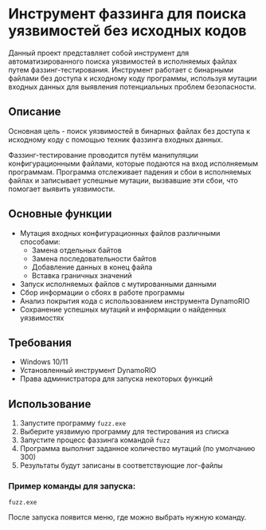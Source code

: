 # Инструмент фаззинга для поиска уязвимостей без исходных кодов

Данный проект представляет собой инструмент для автоматизированного поиска уязвимостей в исполняемых файлах путем фаззинг-тестирования. Инструмент работает с бинарными файлами без доступа к исходному коду программы, используя мутации входных данных для выявления потенциальных проблем безопасности.

## Описание

Основная цель - поиск уязвимостей в бинарных файлах без доступа к исходному коду с помощью техник фаззинга входных данных.

Фаззинг-тестирование проводится путём манипуляции конфигурационными файлами, которые подаются на вход исполняемым программам. Программа отслеживает падения и сбои в исполняемых файлах и записывает успешные мутации, вызвавшие эти сбои, что помогает выявить уязвимости.

## Основные функции

- Мутация входных конфигурационных файлов различными способами:
  - Замена отдельных байтов
  - Замена последовательности байтов
  - Добавление данных в конец файла
  - Вставка граничных значений
- Запуск исполняемых файлов с мутированными данными
- Сбор информации о сбоях в работе программы
- Анализ покрытия кода с использованием инструмента DynamoRIO
- Сохранение успешных мутаций и информации о найденных уязвимостях


## Требования

- Windows 10/11
- Установленный инструмент DynamoRIO
- Права администратора для запуска некоторых функций

## Использование

1. Запустите программу `fuzz.exe`
2. Выберите уязвимую программу для тестирования из списка
3. Запустите процесс фаззинга командой `fuzz`
4. Программа выполнит заданное количество мутаций (по умолчанию 300)
5. Результаты будут записаны в соответствующие лог-файлы

### Пример команды для запуска:

```
fuzz.exe
```

После запуска появится меню, где можно выбрать нужную команду.

